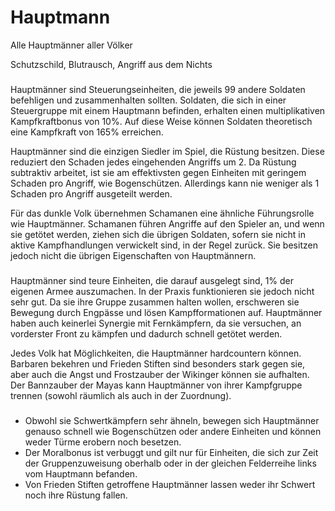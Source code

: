 # Hauptmann

Alle Hauptmänner aller Völker

Schutzschild, Blutrausch, Angriff aus dem Nichts

### &#x20;<a href="#ueberblick" id="ueberblick"></a>

Hauptmänner sind Steuerungseinheiten, die jeweils 99 andere Soldaten befehligen und zusammenhalten sollten. Soldaten, die sich in einer Steuergruppe mit einem Hauptmann befinden, erhalten einen multiplikativen Kampfkraftbonus von 10%. Auf diese Weise können Soldaten theoretisch eine Kampfkraft von 165% erreichen.

Hauptmänner sind die einzigen Siedler im Spiel, die Rüstung besitzen. Diese reduziert den Schaden jedes eingehenden Angriffs um 2. Da Rüstung subtraktiv arbeitet, ist sie am effektivsten gegen Einheiten mit geringem Schaden pro Angriff, wie Bogenschützen. Allerdings kann nie weniger als 1 Schaden pro Angriff ausgeteilt werden.

Für das dunkle Volk übernehmen Schamanen eine ähnliche Führungsrolle wie Hauptmänner. Schamanen führen Angriffe auf den Spieler an, und wenn sie getötet werden, ziehen sich die übrigen Soldaten, sofern sie nicht in aktive Kampfhandlungen verwickelt sind, in der Regel zurück. Sie besitzen jedoch nicht die übrigen Eigenschaften von Hauptmännern.

### &#x20;<a href="#strategie" id="strategie"></a>

Hauptmänner sind teure Einheiten, die darauf ausgelegt sind, 1% der eigenen Armee auszumachen. In der Praxis funktionieren sie jedoch nicht sehr gut. Da sie ihre Gruppe zusammen halten wollen, erschweren sie Bewegung durch Engpässe und lösen Kampfformationen auf. Hauptmänner haben auch keinerlei Synergie mit Fernkämpfern, da sie versuchen, an vorderster Front zu kämpfen und dadurch schnell getötet werden.

Jedes Volk hat Möglichkeiten, die Hauptmänner hardcountern können. Barbaren bekehren und Frieden Stiften sind besonders stark gegen sie, aber auch die Angst und Frostzauber der Wikinger können sie aufhalten. Der Bannzauber der Mayas kann Hauptmänner von ihrer Kampfgruppe trennen (sowohl räumlich als auch in der Zuordnung).

### &#x20;<a href="#trivia" id="trivia"></a>

* Obwohl sie Schwertkämpfern sehr ähneln, bewegen sich Hauptmänner genauso schnell wie Bogenschützen oder andere Einheiten und können weder Türme erobern noch besetzen.
* Der Moralbonus ist verbuggt und gilt nur für Einheiten, die sich zur Zeit der Gruppenzuweisung oberhalb oder in der gleichen Felderreihe links vom Hauptmann befanden.
* Von Frieden Stiften getroffene Hauptmänner lassen weder ihr Schwert noch ihre Rüstung fallen.
